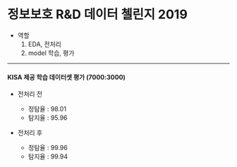 # 정보보호 R&D 데이터 첼린지 2019


* 역할
    1. EDA, 전처리
    2. model 학습, 평가

***

#### KISA 제공 학습 데이터셋 평가 (7000:3000)

* 전처리 전
    * 정탐율 : 98.01
    * 탐지율 : 95.96

* 전처리 후
    * 정탐율 : 99.96
    * 탐지율 : 99.94